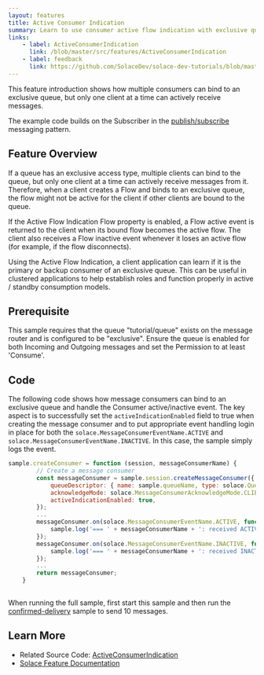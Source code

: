 ```yaml
---
layout: features
title: Active Consumer Indication
summary: Learn to use consumer active flow indication with exclusive queues.
links:
    - label: ActiveConsumerIndication
      link: /blob/master/src/features/ActiveConsumerIndication
    - label: feedback
      link: https://github.com/SolaceDev/solace-dev-tutorials/blob/master/src/pages/tutorials/javascript/active-consumer-indication.md
---
```


This feature introduction shows how multiple consumers can bind to an exclusive queue, but only one client at a time can actively receive messages.

The example code builds on the Subscriber in the [publish/subscribe](../publish-subscribe/) messaging pattern.

## Feature Overview

If a queue has an exclusive access type, multiple clients can bind to the queue, but only one client at a time can actively receive messages from it. Therefore, when a client creates a Flow and binds to an exclusive queue, the flow might not be active for the client if other clients are bound to the queue.

If the Active Flow Indication Flow property is enabled, a Flow active event is returned to the client when its bound flow becomes the active flow. The client also receives a Flow inactive event whenever it loses an active flow (for example, if the flow disconnects).

Using the Active Flow Indication, a client application can learn if it is the primary or backup consumer of an exclusive queue. This can be useful in clustered applications to help establish roles and function properly in active / standby consumption models.

## Prerequisite

This sample requires that the queue "tutorial/queue" exists on the message router and is configured to be "exclusive".  Ensure the queue is enabled for both Incoming and Outgoing messages and set the Permission to at least 'Consume'.

## Code

The following code shows how message consumers can bind to an exclusive queue and handle the Consumer active/inactive event. The key aspect is to successfully set the `activeIndicationEnabled` field to true when creating the message consumer and to put appropriate event handling login in place for both the `solace.MessageConsumerEventName.ACTIVE` and `solace.MessageConsumerEventName.INACTIVE`. In this case, the sample simply logs the event.

~~~javascript
sample.createConsumer = function (session, messageConsumerName) {
        // Create a message consumer
        const messageConsumer = sample.session.createMessageConsumer({
            queueDescriptor: { name: sample.queueName, type: solace.QueueType.QUEUE },
            acknowledgeMode: solace.MessageConsumerAcknowledgeMode.CLIENT,
            activeIndicationEnabled: true,
        });
        ...
        messageConsumer.on(solace.MessageConsumerEventName.ACTIVE, function () {
            sample.log('=== ' + messageConsumerName + ': received ACTIVE event - Ready to receive messages');
        });
        messageConsumer.on(solace.MessageConsumerEventName.INACTIVE, function () {
            sample.log('=== ' + messageConsumerName + ': received INACTIVE event');
        });
        ...
        return messageConsumer;
    }
                    
~~~

When running the full sample, first start this sample and then run the [confirmed-delivery](../confirmed-delivery/) sample to send 10 messages.

## Learn More

* Related Source Code: [ActiveConsumerIndication](https://github.com/SolaceSamples/solace-samples-javascript/blob/master/src/features/ActiveConsumerIndication)
* [Solace Feature Documentation](https://docs.solace.com/Solace-PubSub-Messaging-APIs/API-Developer-Guide/Creating-Flows.htm)



 